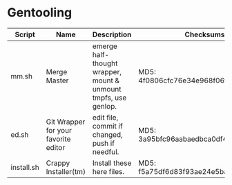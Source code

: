# Gentooling
Script | Name | Description | Checksums
------ | ---- | ----------- | ---------
mm.sh | Merge Master | emerge half-thought wrapper, mount & unmount tmpfs, use genlop. | MD5: 4f0806cfc76e34e968f06fd3100896d4
ed.sh | Git Wrapper for your favorite editor | edit file, commit if changed, push if needful. | MD5: 3a95bfc96aabaedbca0df4aa7b71587f
install.sh | Crappy Installer(tm) | Install these here files. | MD5: f5a75df6d83f93ae24e5ba397cbcac13
